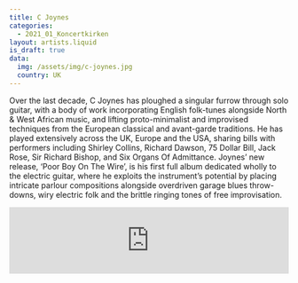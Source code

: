 ```yaml
---
title: C Joynes
categories:
  - 2021_01_Koncertkirken
layout: artists.liquid
is_draft: true
data:
  img: /assets/img/c-joynes.jpg
  country: UK
---
```


Over the last decade, C Joynes has ploughed a singular furrow through solo guitar, with a body of work incorporating English folk-tunes alongside North & West African music, and lifting proto-minimalist and improvised techniques from the European classical and avant-garde traditions. He has played extensively across the UK, Europe and the USA, sharing bills with performers including Shirley Collins, Richard Dawson, 75 Dollar Bill, Jack Rose, Sir Richard Bishop, and Six Organs Of Admittance. Joynes’ new release, ‘Poor Boy On The Wire’, is his first full album dedicated wholly to the electric guitar, where he exploits the instrument’s potential by placing intricate parlour compositions alongside overdriven garage blues throw-downs, wiry electric folk and the brittle ringing tones of free improvisation.

<iframe style="border: 0; width: 100%; height: 120px;" src="https://bandcamp.com/EmbeddedPlayer/album=197199820/size=large/bgcol=ffffff/linkcol=0687f5/tracklist=false/artwork=small/transparent=true/" seamless><a href="https://cjoynes.bandcamp.com/album/poor-boy-on-the-wire-stereo-mix">Poor Boy On The Wire (Stereo mix) by C Joynes</a></iframe>
